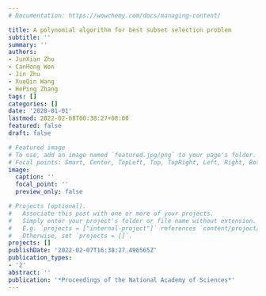 ```yaml
---
# Documentation: https://wowchemy.com/docs/managing-content/

title: A polynomial algorithm for best subset selection problem
subtitle: ''
summary: ''
authors:
- JunXian Zhu
- CanHong Wen
- Jin Zhu
- XueQin Wang
- HePing Zhang
tags: []
categories: []
date: '2020-01-01'
lastmod: 2022-02-08T00:38:27+08:00
featured: false
draft: false

# Featured image
# To use, add an image named `featured.jpg/png` to your page's folder.
# Focal points: Smart, Center, TopLeft, Top, TopRight, Left, Right, BottomLeft, Bottom, BottomRight.
image:
  caption: ''
  focal_point: ''
  preview_only: false

# Projects (optional).
#   Associate this post with one or more of your projects.
#   Simply enter your project's folder or file name without extension.
#   E.g. `projects = ["internal-project"]` references `content/project/deep-learning/index.md`.
#   Otherwise, set `projects = []`.
projects: []
publishDate: '2022-02-07T16:38:27.496565Z'
publication_types:
- '2'
abstract: ''
publication: '*Proceedings of the National Academy of Sciences*'
---
```

